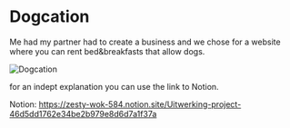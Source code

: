 # Dogcation

Me had my partner had to create a business and we chose for a website where you can rent bed&breakfasts that allow dogs.

![Dogcation](https://user-images.githubusercontent.com/57445093/198981649-5f4377dd-6400-4d7d-8caf-37652c7ab663.png)


for an indept explanation you can use the link to Notion.

Notion: https://zesty-wok-584.notion.site/Uitwerking-project-46d5dd1762e34be2b979e8d6d7a1f37a
